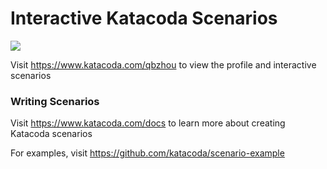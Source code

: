 # Interactive Katacoda Scenarios

[![](http://shields.katacoda.com/katacoda/qbzhou/count.svg)](https://www.katacoda.com/qbzhou "Get your profile on Katacoda.com")

Visit https://www.katacoda.com/qbzhou to view the profile and interactive scenarios

### Writing Scenarios
Visit https://www.katacoda.com/docs to learn more about creating Katacoda scenarios

For examples, visit https://github.com/katacoda/scenario-example
